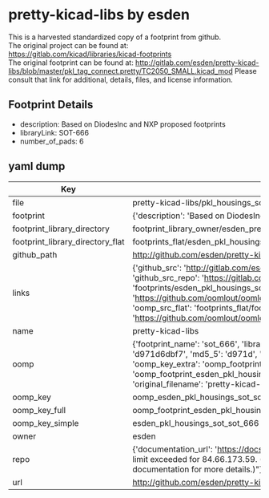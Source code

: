 # pretty-kicad-libs by esden  
This is a harvested standardized copy of a footprint from github.  
The original project can be found at:  
https://gitlab.com/kicad/libraries/kicad-footprints  
The original footprint can be found at:
http://gitlab.com/esden/pretty-kicad-libs/blob/master/pkl_tag_connect.pretty/TC2050_SMALL.kicad_mod
Please consult that link for additional, details, files, and license information.  
## Footprint Details
* description: Based on DiodesInc and NXP proposed footprints  
* libraryLink: SOT-666  
* number_of_pads: 6  
## yaml dump  
| Key | Value |  
| --- | --- |  
| file | pretty-kicad-libs/pkl_housings_sot.pretty/SOT-666.kicad_mod |  
| footprint | {'description': 'Based on DiodesInc and NXP proposed footprints', 'libraryLink': 'SOT-666', 'number_of_pads': 6} |  
| footprint_library_directory | footprint_library_owner/esden_pretty-kicad-libs |  
| footprint_library_directory_flat | footprints_flat/esden_pkl_housings_sot_sot_666/working |  
| github_path | http://github.com/esden/pretty-kicad-libs/blob/master/pkl_housings_sot.pretty/SOT-666.kicad_mod |  
| links | {'github_src': 'http://gitlab.com/esden/pretty-kicad-libs/blob/master/pkl_tag_connect.pretty/TC2050_SMALL.kicad_mod', 'github_src_repo': 'https://gitlab.com/kicad/libraries/kicad-footprints', 'oomp_bot': 'footprints/esden_pkl_housings_sot_sot_666/working', 'oomp_bot_github': 'https://github.com/oomlout/oomlout_oomp_footprint_bot/tree/main/footprints/esden_pkl_housings_sot_sot_666/working', 'oomp_src_flat': 'footprints_flat/footprints_flat/esden_pkl_housings_sot_sot_666/working', 'oomp_src_flat_github': 'https://github.com/oomlout/oomlout_oomp_footprint_src/tree/main/footprints_flat/esden_pkl_housings_sot_sot_666/working'} |  
| name | pretty-kicad-libs |  
| oomp | {'footprint_name': 'sot_666', 'library_name': 'pkl_housings_sot', 'md5': 'd971d6dbf7868010eb6261a8fb0ef2d9', 'md5_10': 'd971d6dbf7', 'md5_5': 'd971d', 'md5_6': 'd971d6', 'oomp_key': 'oomp_esden_pkl_housings_sot_sot_666', 'oomp_key_extra': 'oomp_footprint_esden_pkl_housings_sot_sot_666', 'oomp_key_full': 'oomp_footprint_esden_pkl_housings_sot_sot_666_d971d6', 'oomp_key_simple': 'esden_pkl_housings_sot_sot_666', 'original_filename': 'pretty-kicad-libs/pkl_housings_sot.pretty/SOT-666.kicad_mod', 'owner_name': 'esden'} |  
| oomp_key | oomp_esden_pkl_housings_sot_sot_666 |  
| oomp_key_full | oomp_footprint_esden_pkl_housings_sot_sot_666 |  
| oomp_key_simple | esden_pkl_housings_sot_sot_666 |  
| owner | esden |  
| repo | {'documentation_url': 'https://docs.github.com/rest/overview/resources-in-the-rest-api#rate-limiting', 'message': "API rate limit exceeded for 84.66.173.59. (But here's the good news: Authenticated requests get a higher rate limit. Check out the documentation for more details.)"} |  
| url | http://github.com/esden/pretty-kicad-libs |  

